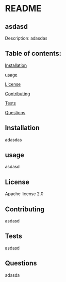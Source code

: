 
  # README


  ## asdasd

  Description: adasdas

  ## Table of contents:

  [Installation](#instl)

  [usage](#use)

  [License](#lisc)

  [Contributing](#contrib)
  
  [Tests](#test)

  [Questions](#question)


  ## Installation

<a name= "instl">
  adasdas
  </a>
  
 
  ## usage
 <a name= "use">
  asdasd
  </a>

  
  ## License

<a name= "lisc">
  Apache license 2.0
  </a>

 
  ## Contributing
 <a name= "contrib">
  asdasd
   </a> 

 
  ## Tests

 <a name= "test">
  asdasd
</a>
  
 
  ## Questions

 <a name= "question">
  adasda
</a>



